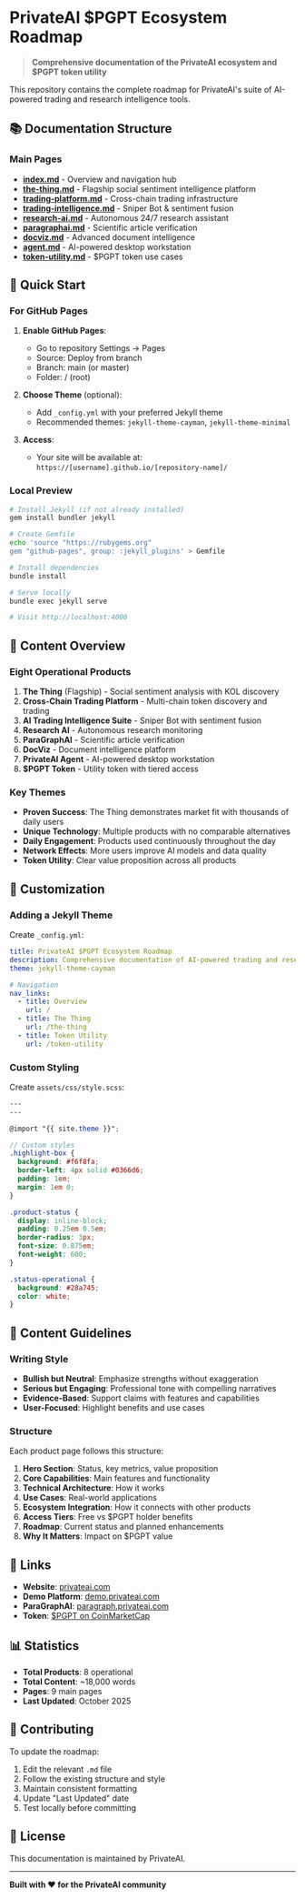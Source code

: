 # PrivateAI $PGPT Ecosystem Roadmap

> **Comprehensive documentation of the PrivateAI ecosystem and $PGPT token utility**

This repository contains the complete roadmap for PrivateAI's suite of AI-powered trading and research intelligence tools.

## 📚 Documentation Structure

### Main Pages

- **[index.md](index)** - Overview and navigation hub
- **[the-thing.md](the-thing)** - Flagship social sentiment intelligence platform
- **[trading-platform.md](trading-platform)** - Cross-chain trading infrastructure
- **[trading-intelligence.md](trading-intelligence)** - Sniper Bot & sentiment fusion
- **[research-ai.md](research-ai)** - Autonomous 24/7 research assistant
- **[paragraphai.md](paragraphai)** - Scientific article verification
- **[docviz.md](docviz)** - Advanced document intelligence
- **[agent.md](agent)** - AI-powered desktop workstation
- **[token-utility.md](token-utility)** - $PGPT token use cases

## 🚀 Quick Start

### For GitHub Pages

1. **Enable GitHub Pages**:
   - Go to repository Settings → Pages
   - Source: Deploy from branch
   - Branch: main (or master)
   - Folder: / (root)

2. **Choose Theme** (optional):
   - Add `_config.yml` with your preferred Jekyll theme
   - Recommended themes: `jekyll-theme-cayman`, `jekyll-theme-minimal`

3. **Access**:
   - Your site will be available at: `https://[username].github.io/[repository-name]/`

### Local Preview

```bash
# Install Jekyll (if not already installed)
gem install bundler jekyll

# Create Gemfile
echo 'source "https://rubygems.org"
gem "github-pages", group: :jekyll_plugins' > Gemfile

# Install dependencies
bundle install

# Serve locally
bundle exec jekyll serve

# Visit http://localhost:4000
```

## 📖 Content Overview

### Eight Operational Products

1. **The Thing** (Flagship) - Social sentiment analysis with KOL discovery
2. **Cross-Chain Trading Platform** - Multi-chain token discovery and trading
3. **AI Trading Intelligence Suite** - Sniper Bot with sentiment fusion
4. **Research AI** - Autonomous research monitoring
5. **ParaGraphAI** - Scientific article verification
6. **DocViz** - Document intelligence platform
7. **PrivateAI Agent** - AI-powered desktop workstation
8. **$PGPT Token** - Utility token with tiered access

### Key Themes

- **Proven Success**: The Thing demonstrates market fit with thousands of daily users
- **Unique Technology**: Multiple products with no comparable alternatives
- **Daily Engagement**: Products used continuously throughout the day
- **Network Effects**: More users improve AI models and data quality
- **Token Utility**: Clear value proposition across all products

## 🎨 Customization

### Adding a Jekyll Theme

Create `_config.yml`:

```yaml
title: PrivateAI $PGPT Ecosystem Roadmap
description: Comprehensive documentation of AI-powered trading and research intelligence
theme: jekyll-theme-cayman

# Navigation
nav_links:
  - title: Overview
    url: /
  - title: The Thing
    url: /the-thing
  - title: Token Utility
    url: /token-utility
```

### Custom Styling

Create `assets/css/style.scss`:

```scss
---
---

@import "{{ site.theme }}";

// Custom styles
.highlight-box {
  background: #f6f8fa;
  border-left: 4px solid #0366d6;
  padding: 1em;
  margin: 1em 0;
}

.product-status {
  display: inline-block;
  padding: 0.25em 0.5em;
  border-radius: 3px;
  font-size: 0.875em;
  font-weight: 600;
}

.status-operational {
  background: #28a745;
  color: white;
}
```

## 📝 Content Guidelines

### Writing Style

- **Bullish but Neutral**: Emphasize strengths without exaggeration
- **Serious but Engaging**: Professional tone with compelling narratives
- **Evidence-Based**: Support claims with features and capabilities
- **User-Focused**: Highlight benefits and use cases

### Structure

Each product page follows this structure:

1. **Hero Section**: Status, key metrics, value proposition
2. **Core Capabilities**: Main features and functionality
3. **Technical Architecture**: How it works
4. **Use Cases**: Real-world applications
5. **Ecosystem Integration**: How it connects with other products
6. **Access Tiers**: Free vs $PGPT holder benefits
7. **Roadmap**: Current status and planned enhancements
8. **Why It Matters**: Impact on $PGPT value

## 🔗 Links

- **Website**: [privateai.com](https://privateai.com)
- **Demo Platform**: [demo.privateai.com](https://demo.privateai.com)
- **ParaGraphAI**: [paragraph.privateai.com](https://paragraph.privateai.com)
- **Token**: [$PGPT on CoinMarketCap](https://coinmarketcap.com/currencies/privateai/)

## 📊 Statistics

- **Total Products**: 8 operational
- **Total Content**: ~18,000 words
- **Pages**: 9 main pages
- **Last Updated**: October 2025

## 🤝 Contributing

To update the roadmap:

1. Edit the relevant `.md` file
2. Follow the existing structure and style
3. Maintain consistent formatting
4. Update "Last Updated" date
5. Test locally before committing

## 📄 License

This documentation is maintained by PrivateAI.

---

**Built with ❤️ for the PrivateAI community**
